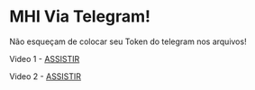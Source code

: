 # MHI Via Telegram!

Não esqueçam de colocar seu Token do telegram nos arquivos!

Video 1 - [ASSISTIR](https://www.youtube.com/watch?v=lmKLK3VR3_g)

Video 2 - [ASSISTIR](https://www.youtube.com/watch?v=zG22dg29XLA)
